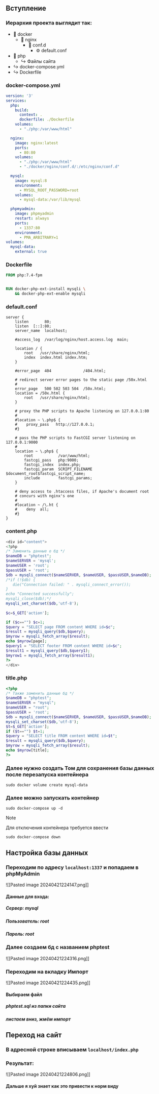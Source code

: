 ## Вступление

### Иерархия проекта выглядит так:
- 📁 docker
    - 📁 nginx
        - 📁 conf.d
            - ⚙ default.conf
- 📁 php
    - ↪ Файлы сайта
- ↪ docker-compose.yml
- ↪ Dockerfile

### docker-compose.yml
```yml
version: '3'
services:
  php:
    build:
      context: .
      dockerfile: ./Dockerfile
    volumes:
      - "./php:/var/www/html"

  nginx:
    image: nginx:latest
    ports:
      - 80:80
    volumes:
      - "./php:/var/www/html"
      - "./docker/nginx/conf.d/:/etc/nginx/conf.d"

  mysql:
    image: mysql:8
    environment:
      - MYSQL_ROOT_PASSWORD=root
    volumes:
      - mysql-data:/var/lib/mysql

  phpmyadmin:
    image: phpmyadmin
    restart: always
    ports:
      - 1337:80
    environment: 
      - PMA_ARBITRARY=1
volumes:
  mysql-data:
    external: true
```

### Dockerfile
```dockerfile
FROM php:7.4-fpm


RUN docker-php-ext-install mysqli \
    && docker-php-ext-enable mysqli
```

### default.conf
```nginx
server {
    listen       80;
    listen  [::]:80;
    server_name  localhost;

    #access_log  /var/log/nginx/host.access.log  main;

    location / {
        root   /usr/share/nginx/html;
        index  index.html index.htm;
    }

    #error_page  404              /404.html;

    # redirect server error pages to the static page /50x.html
    #
    error_page   500 502 503 504  /50x.html;
    location = /50x.html {
        root   /usr/share/nginx/html;
    }

    # proxy the PHP scripts to Apache listening on 127.0.0.1:80
    #
    #location ~ \.php$ {
    #    proxy_pass   http://127.0.0.1;
    #}

    # pass the PHP scripts to FastCGI server listening on 127.0.0.1:9000
    #
    location ~ \.php$ {
        root           /var/www/html;
        fastcgi_pass   php:9000;
        fastcgi_index  index.php;
        fastcgi_param  SCRIPT_FILENAME  $document_root$fastcgi_script_name;
        include        fastcgi_params;
    }

    # deny access to .htaccess files, if Apache's document root
    # concurs with nginx's one
    #
    #location ~ /\.ht {
    #    deny  all;
    #}
}
```

### content.php
```php
<div id="content">
<?php
/* Заменить данные о бд */
$nameDB = "phptest";
$nameSERVER = 'mysql';
$nameUSER = 'root';
$passUSER = 'root';
$db = mysqli_connect($nameSERVER, $nameUSER, $passUSER,$nameDB);
/*if (!$db) {
   die("Connection failed: " . mysqli_connect_error());
}
echo "Connected successfully";
mysqli_close($db);*/
mysqli_set_charset($db,'utf-8');
 
$c=$_GET['action'];

if ($c=="") $c=1;
$query = "SELECT page FROM content WHERE id=$c";
$result = mysqli_query($db,$query);
$myrow = mysqli_fetch_array($result);
echo $myrow[page];   
$query1 = "SELECT footer FROM content WHERE id=$c";
$result1 = mysqli_query($db,$query1);
$myrow1 = mysqli_fetch_array($result1);  
?>
</div>
```

### title.php
```php
<?php
/* Также заменить данные бд */
$nameDB = "phptest";
$nameSERVER = "mysql";
$nameUSER = "root";
$passUSER = 'root';
$db = mysqli_connect($nameSERVER, $nameUSER, $passUSER,$nameDB);
mysqli_set_charset($db,'utf-8');
$t=$_GET['action'];
if ($t=="") $t=1;
$query = "SELECT title FROM content WHERE id=$t";
$result = mysqli_query($db,$query);
$myrow = mysqli_fetch_array($result);
echo $myrow[title];     
?>
```

### Далее нужно создать Том для сохранения базы данных после перезапуска контейнера
```shell
sudo docker volume create mysql-data
```

### Далее можно запускать контейнер
```shell
sudo docker-compose up -d
```

> [!Note]
> Для отключения контейнера требуется ввести 
> ```shell
> sudo docker-compose down
> ```

## Настройка базы данных

### Переходим по адресу `localhost:1337` и попадаем в phpMyAdmin

![[Pasted image 20240421224147.png]]
#### Данные для входа:
##### Сервер: mysql
##### Пользователь: root
##### Пароль: root

### Далее создаем бд с названием phptest
![[Pasted image 20240421224316.png]]

### Переходим на вкладку Импорт
![[Pasted image 20240421224435.png]]
#### Выбираем файл 
##### phptest.sql из папки сайта
##### листаем вниз, жмём импорт

## Переход на сайт
### В адресной строке вписываем `localhost/index.php`

### Результат:
![[Pasted image 20240421224806.png]]

#### Дальше я хуй знает как это привести к норм виду
